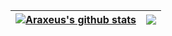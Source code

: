 | <a href="#"><img align="center" src="https://github-readme-stats-araxeus.vercel.app/api?username=Araxeus&count_private=true&show_icons=true&theme=radical&include_all_commits=true&hide_border=true" alt="Araxeus's github stats" /></a> | <a href="#"><img align="center" src="https://github-readme-stats-araxeus.vercel.app/api/top-langs/?username=Araxeus&theme=radical&layout=compact&hide_border=true" /></a> |
| ------------- | ------------- |
